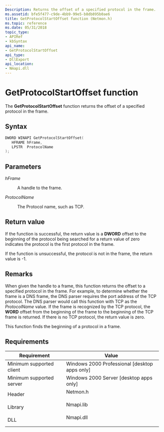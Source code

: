 ```yaml
---
Description: Returns the offset of a specified protocol in the frame.
ms.assetid: bfe5f477-c9de-4bb9-99e5-b8db895b0ae6
title: GetProtocolStartOffset function (Netmon.h)
ms.topic: reference
ms.date: 05/31/2018
topic_type: 
- APIRef
- kbSyntax
api_name: 
- GetProtocolStartOffset
api_type: 
- DllExport
api_location: 
- Nmapi.dll
---
```


# GetProtocolStartOffset function

The **GetProtocolStartOffset** function returns the offset of a specified protocol in the frame.

## Syntax


```C++
DWORD WINAPI GetProtocolStartOffset(
   HFRAME hFrame,
   LPSTR  ProtocolName
);
```



## Parameters

<dl> <dt>

*hFrame* 
</dt> <dd>

A handle to the frame.

</dd> <dt>

*ProtocolName* 
</dt> <dd>

The Protocol name, such as TCP.

</dd> </dl>

## Return value

If the function is successful, the return value is a **DWORD** offset to the beginning of the protocol being searched for   a return value of zero indicates the protocol is the first protocol in the frame.

If the function is unsuccessful, the protocol is not in the frame, the return value is -1.

## Remarks

When given the handle to a frame, this function returns the offset to a specified protocol in the frame. For example, to determine whether the frame is a DNS frame, the DNS parser requires the port address of the TCP protocol. The DNS parser would call this function with TCP as the *ProtocolName* value. If the frame is recognized by the TCP protocol, the **WORD** offset from the beginning of the frame to the beginning of the TCP frame is returned. If there is no TCP protocol, the return value is zero.

This function finds the beginning of a protocol in a frame.

## Requirements



| Requirement | Value |
|-------------------------------------|--------------------------------------------------------------------------------------|
| Minimum supported client<br/> | Windows 2000 Professional \[desktop apps only\]<br/>                           |
| Minimum supported server<br/> | Windows 2000 Server \[desktop apps only\]<br/>                                 |
| Header<br/>                   | <dl> <dt>Netmon.h</dt> </dl>  |
| Library<br/>                  | <dl> <dt>Nmapi.lib</dt> </dl> |
| DLL<br/>                      | <dl> <dt>Nmapi.dll</dt> </dl> |



 

 




